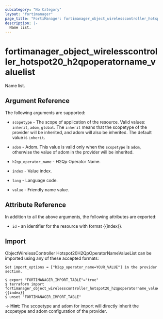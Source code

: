 ```yaml
---
subcategory: "No Category"
layout: "fortimanager"
page_title: "FortiManager: fortimanager_object_wirelesscontroller_hotspot20_h2qpoperatorname_valuelist"
description: |-
  Name list.
---
```


# fortimanager_object_wirelesscontroller_hotspot20_h2qpoperatorname_valuelist
Name list.

## Argument Reference


The following arguments are supported:

* `scopetype` - The scope of application of the resource. Valid values: `inherit`, `adom`, `global`. The `inherit` means that the scopetype of the provider will be inherited, and adom will also be inherited. The default value is `inherit`.
* `adom` - Adom. This value is valid only when the `scopetype` is `adom`, otherwise the value of adom in the provider will be inherited.
* `h2qp_operator_name` - H2Qp Operator Name.

* `index` - Value index.
* `lang` - Language code.
* `value` - Friendly name value.


## Attribute Reference

In addition to all the above arguments, the following attributes are exported:
* `id` - an identifier for the resource with format {{index}}.

## Import

ObjectWirelessController Hotspot20H2QpOperatorNameValueList can be imported using any of these accepted formats:
```
Set import_options = ["h2qp_operator_name=YOUR_VALUE"] in the provider section.

$ export "FORTIMANAGER_IMPORT_TABLE"="true"
$ terraform import fortimanager_object_wirelesscontroller_hotspot20_h2qpoperatorname_valuelist.labelname {{index}}
$ unset "FORTIMANAGER_IMPORT_TABLE"
```
-> **Hint:** The scopetype and adom for import will directly inherit the scopetype and adom configuration of the provider.
